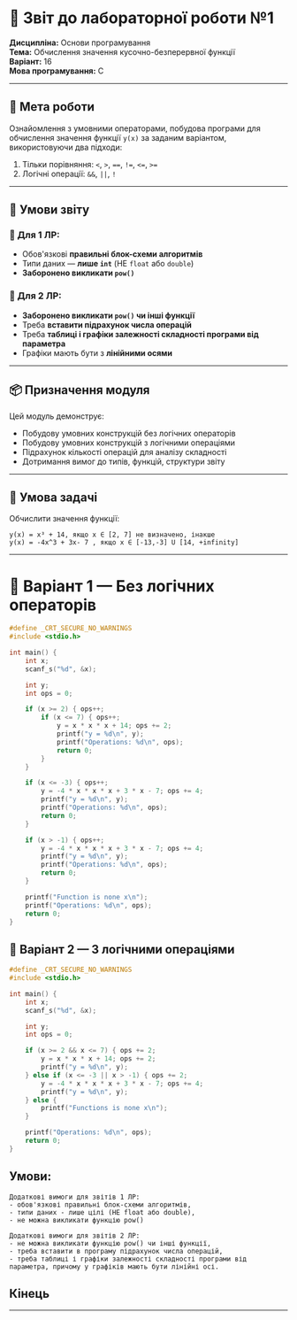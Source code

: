 # 🧾 Звіт до лабораторної роботи №1  
**Дисципліна:** Основи програмування  
**Тема:** Обчислення значення кусочно-безперервної функції  
**Варіант:** 16  
**Мова програмування:** C

---

## 🎯 Мета роботи

Ознайомлення з умовними операторами, побудова програми для обчислення значення функції `y(x)` за заданим варіантом, використовуючи два підходи:

1. Тільки порівняння: `<`, `>`, `==`, `!=`, `<=`, `>=`  
2. Логічні операції: `&&`, `||`, `!`

---

## 📎 Умови звіту

### 🔹 Для 1 ЛР:
- Обов'язкові **правильні блок-схеми алгоритмів**  
- Типи даних — **лише `int`** (НЕ `float` або `double`)  
- **Заборонено викликати `pow()`**

### 🔹 Для 2 ЛР:
- **Заборонено викликати `pow()` чи інші функції**  
- Треба **вставити підрахунок числа операцій**  
- Треба **таблиці і графіки залежності складності програми від параметра**  
- Графіки мають бути з **лінійними осями**

---

## 📦 Призначення модуля

Цей модуль демонструє:
- Побудову умовних конструкцій без логічних операторів  
- Побудову умовних конструкцій з логічними операціями  
- Підрахунок кількості операцій для аналізу складності  
- Дотримання вимог до типів, функцій, структури звіту



---

## 📐 Умова задачі

Обчислити значення функції:
```
y(x) = x³ + 14, якщо x ∈ [2, 7] не визначено, інакше
y(x) = -4x^3 + 3x- 7 , якщо x ∈ [-13,-3] U [14, +infinity]

```


---

# 🧮 Варіант 1 — Без логічних операторів

```c
#define _CRT_SECURE_NO_WARNINGS
#include <stdio.h>

int main() {
    int x;
    scanf_s("%d", &x);

    int y;
    int ops = 0;

    if (x >= 2) { ops++;
        if (x <= 7) { ops++;
            y = x * x * x + 14; ops += 2;
            printf("y = %d\n", y);
            printf("Operations: %d\n", ops);
            return 0;
        }
    }

    if (x <= -3) { ops++;
        y = -4 * x * x * x + 3 * x - 7; ops += 4;
        printf("y = %d\n", y);
        printf("Operations: %d\n", ops);
        return 0;
    }

    if (x > -1) { ops++;
        y = -4 * x * x * x + 3 * x - 7; ops += 4;
        printf("y = %d\n", y);
        printf("Operations: %d\n", ops);
        return 0;
    }

    printf("Function is none x\n");
    printf("Operations: %d\n", ops);
    return 0;
}
```

## 🧠 Варіант 2 — З логічними операціями
```c
#define _CRT_SECURE_NO_WARNINGS
#include <stdio.h>

int main() {
    int x;
    scanf_s("%d", &x);

    int y;
    int ops = 0;

    if (x >= 2 && x <= 7) { ops += 2;
        y = x * x * x + 14; ops += 2;
        printf("y = %d\n", y);
    } else if (x <= -3 || x > -1) { ops += 2;
        y = -4 * x * x * x + 3 * x - 7; ops += 4;
        printf("y = %d\n", y);
    } else {
        printf("Functions is none x\n");
    }

    printf("Operations: %d\n", ops);
    return 0;
}


```

## Умови:
```
Додаткові вимоги для звітів 1 ЛР:
- обов'язкові правильні блок-схеми алгоритмів,
- типи даних - лише цілі (НЕ float або double),
- не можна викликати функцію pow()

Додаткові вимоги для звітів 2 ЛР:
- не можна викликати функцію pow() чи інші функції,
- треба вставити в програму підрахунок числа операцій,
- треба таблиці і графіки залежності складності програми від параметра, причому у графіків мають бути лінійні осі.
```


## Кінець
---

